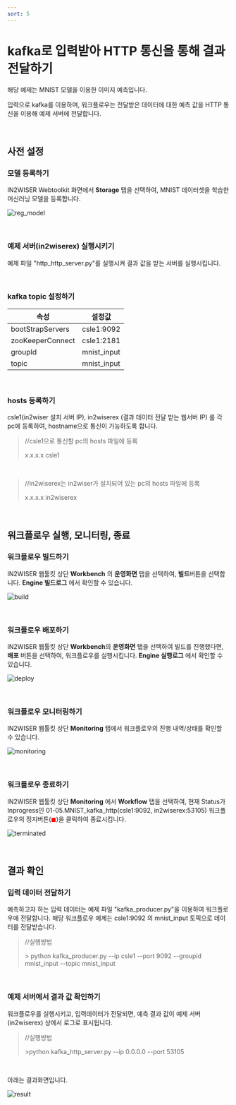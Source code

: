 ```yaml
---
sort: 5
---
```




# kafka로 입력받아 HTTP 통신을 통해 결과 전달하기

해당 예제는 MNIST 모델을 이용한 이미지 예측입니다. 

입력으로 kafka를 이용하며, 워크플로우는 전달받은 데이터에 대한 예측 값을 HTTP 통신을 이용해 예제 서버에 전달합니다.

<br>


## 사전 설정

### 모델 등록하기

IN2WISER Webtoolkit 화면에서 **Storage** 탭을 선택하여, MNIST 데이터셋을 학습한 머신러닝 모델을 등록합니다.

![reg_model](./images/2.2.1.5.reg_model.png)

<br>

### 예제 서버(in2wiserex) 실행시키기

예제 파일 "http_http_server.py"를 실행시켜 결과 값을 받는 서버를 실행시킵니다.

<br>

### kafka topic 설정하기

| 속성             | 설정값      |
| ---------------- | ----------- |
| bootStrapServers | csle1:9092  |
| zooKeeperConnect | csle1:2181  |
| groupId          | mnist_input |
| topic            | mnist_input |

<br>

### hosts 등록하기

csle1(in2wiser 설치 서버 IP), in2wiserex (결과 데이터 전달 받는 웹서버 IP) 를 각 pc에 등록하여, hostname으로 통신이 가능하도록 합니다.

>//csle1으로 통신할 pc의 hosts 파일에 등록
>
>x.x.x.x	csle1

<br>

>//in2wiserex는 in2wiser가 설치되어 있는 pc의 hosts 파일에 등록
>
>x.x.x.x	in2wiserex

<br>

## 워크플로우 실행, 모니터링, 종료

### 워크플로우 빌드하기

IN2WISER 웹툴킷 상단 **Workbench** 의 **운영화면** 탭을 선택하여, **빌드**버튼을 선택합니다. **Engine 빌드로그** 에서 확인할 수 있습니다.

![build](./images/2.2.1.5.build.png)

<br>

### 워크플로우 배포하기

IN2WISER 웹툴킷 상단 **Workbench**의 **운영화면** 탭을 선택하여 빌드를 진행했다면, **배포** 버튼을 선택하여, 워크플로우를 실행시킵니다.  **Engine 실행로그** 에서 확인할 수 있습니다.

![deploy](./images/2.2.1.5.deploy.png)

<br>

### 워크플로우 모니터링하기

IN2WISER 웹툴킷 상단 **Monitoring** 탭에서 워크플로우의 진행 내역/상태를 확인할 수 있습니다.

![monitoring](./images/2.2.1.5.monitoring.png)

<br>

### 워크플로우 종료하기

IN2WISER  웹툴킷 상단 **Monitoring** 에서 **Workflow** 탭을 선택하여, 현재 Status가 Inprogress인 01-05.MNIST_kafka_http(csle1:9092, in2wiserex:53105) 워크플로우의 정지버튼(<span style="color:red">&#9724;</span>)을 클릭하여 종료시킵니다.

![terminated](./images/2.2.1.5.terminated.png)

<br>

## 결과 확인

###  입력 데이터 전달하기

예측하고자 하는 입력 데이터는 예제 파일 "kafka_producer.py"을 이용하여 워크플로우에 전달합니다. 해당 워크플로우 예제는 csle1:9092 의  mnist_input 토픽으로 데이터를 전달받습니다.

> //실행방법
>
> \> python kafka_producer.py --ip csle1 --port 9092 --groupid mnist_input --topic mnist_input

<br>

### 예제 서버에서 결과 값 확인하기

워크플로우를 실행시키고, 입력데이터가 전달되면, 예측 결과 값이 예제 서버(in2wiserex) 상에서 로그로 표시됩니다.

> //실행방법
>
> \>python kafka_http_server.py --ip 0.0.0.0 --port 53105

<br>

아래는 결과화면입니다.

![result](./images/2.2.1.5.result.png)

<br>

<br>

<br>
